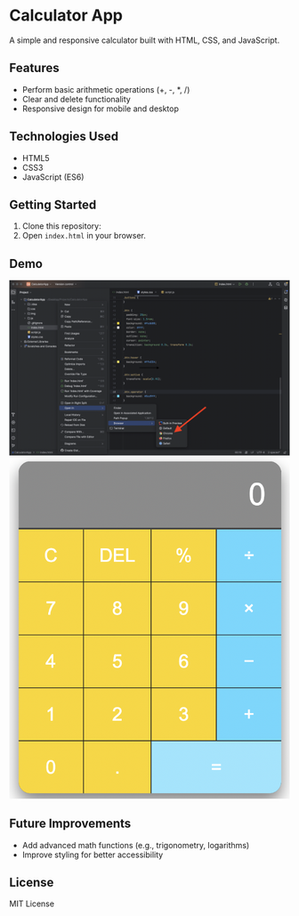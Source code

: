 # Calculator App

A simple and responsive calculator built with HTML, CSS, and JavaScript.

## Features
- Perform basic arithmetic operations (+, -, *, /)
- Clear and delete functionality
- Responsive design for mobile and desktop

## Technologies Used
- HTML5
- CSS3
- JavaScript (ES6)

## Getting Started
1. Clone this repository:
2. Open `index.html` in your browser.

## Demo
![HowToOpen](docs/ss1.png)
![Calculator UI](docs/ss2.png)

## Future Improvements
- Add advanced math functions (e.g., trigonometry, logarithms)
- Improve styling for better accessibility

## License
MIT License
